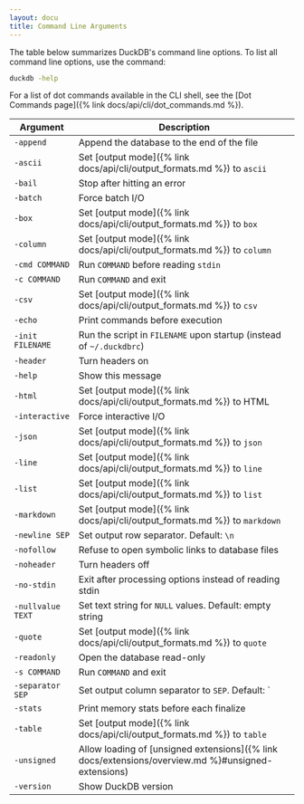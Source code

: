 ```yaml
---
layout: docu
title: Command Line Arguments
---
```


The table below summarizes DuckDB's command line options.
To list all command line options, use the command:

```bash
duckdb -help
```

For a list of dot commands available in the CLI shell, see the [Dot Commands page]({% link docs/api/cli/dot_commands.md %}).

<!-- markdownlint-disable MD056 -->

| Argument | Description |
|---|-------|
| `-append`         | Append the database to the end of the file                                                         |
| `-ascii`          | Set [output mode]({% link docs/api/cli/output_formats.md %}) to `ascii`                            |
| `-bail`           | Stop after hitting an error                                                                        |
| `-batch`          | Force batch I/O                                                                                    |
| `-box`            | Set [output mode]({% link docs/api/cli/output_formats.md %}) to `box`                              |
| `-column`         | Set [output mode]({% link docs/api/cli/output_formats.md %}) to `column`                           |
| `-cmd COMMAND`    | Run `COMMAND` before reading `stdin`                                                               |
| `-c COMMAND`      | Run `COMMAND` and exit                                                                             |
| `-csv`            | Set [output mode]({% link docs/api/cli/output_formats.md %}) to `csv`                              |
| `-echo`           | Print commands before execution                                                                    |
| `-init FILENAME`  | Run the script in `FILENAME` upon startup (instead of `~/.duckdbrc`)                               |
| `-header`         | Turn headers on                                                                                    |
| `-help`           | Show this message                                                                                  |
| `-html`           | Set [output mode]({% link docs/api/cli/output_formats.md %}) to HTML                               |
| `-interactive`    | Force interactive I/O                                                                              |
| `-json`           | Set [output mode]({% link docs/api/cli/output_formats.md %}) to `json`                             |
| `-line`           | Set [output mode]({% link docs/api/cli/output_formats.md %}) to `line`                             |
| `-list`           | Set [output mode]({% link docs/api/cli/output_formats.md %}) to `list`                             |
| `-markdown`       | Set [output mode]({% link docs/api/cli/output_formats.md %}) to `markdown`                         |
| `-newline SEP`    | Set output row separator. Default: `\n`                                                            |
| `-nofollow`       | Refuse to open symbolic links to database files                                                    |
| `-noheader`       | Turn headers off                                                                                   |
| `-no-stdin`       | Exit after processing options instead of reading stdin                                             |
| `-nullvalue TEXT` | Set text string for `NULL` values. Default: empty string                                           |
| `-quote`          | Set [output mode]({% link docs/api/cli/output_formats.md %}) to `quote`                            |
| `-readonly`       | Open the database read-only                                                                        |
| `-s COMMAND`      | Run `COMMAND` and exit                                                                             |
| `-separator SEP`  | Set output column separator to `SEP`. Default: `|`                                                 |
| `-stats`          | Print memory stats before each finalize                                                            |
| `-table`          | Set [output mode]({% link docs/api/cli/output_formats.md %}) to `table`                            |
| `-unsigned`       | Allow loading of [unsigned extensions]({% link docs/extensions/overview.md %}#unsigned-extensions) |
| `-version`        | Show DuckDB version                                                                                |

<!-- markdownlint-enable MD056 -->
